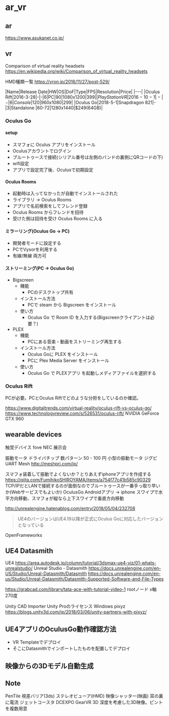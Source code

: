 # ar_vr

## ar

https://www.asukanet.co.jp/

## vr

Comparison of virtual reality headsets
https://en.wikipedia.org/wiki/Comparison_of_virtual_reality_headsets

HMD種類一覧
https://vron.jp/2016/11/27/post-529/


|Name|Release Date|HW|OS|DoF|Type|FPS|Resolution|Price|
|---|
|Oculus Rift|2016-3-28|-|-|6|PC|90|1080x1200|$399|
|PlayStation VR|2016-10-1|-|-|6|Console|120|960x1080|$299|
|Oculus Go|2018-5-1|Snapdragon 821|-|3|Standalone |60-72|1280x1440|$249(64GB)|


### Oculus Go

#### setup

- スマフォに Oculus アプリをインストール
- Oculusアカウントでログイン
- ブルートゥースで接続(シリアル番号は左側のバンドの裏側にQRコードの下)
- wifi設定
- アプリで設定完了後、Oculusで初期設定

#### Oculus Rooms

- 起動時は入ってなかったが自動でインストールされた
- ライブラリ -> Oculus Rooms
- アプリで名前検索をしてフレンド登録
- Oculus Rooms からフレンドを招待
- 受けた側は招待を受け Oculus Rooms に入る

#### ミラーリング(Oculus Go -> PC)

- 開発者モードに設定する
- PCでVysorを利用する
- 有線/無線 両方可

#### ストリーミング(PC -> Oculus Go)

- Bigscreen
  - 機能
    - PCのデスクトップ共有
  - インストール方法
    - PCで steam から Bigscreen をインストール
  - 使い方
    - Oculus Go で Room ID を入力する(Bigscreenクライアントは必要？)
- PLEX
  - 機能
    - PCにある音楽・動画をストリーミング再生する
  - インストール方法
    - Oculus Goに PLEX をインストール
    - PCに Plex Media Server をインストール
  - 使い方
    - Oculus Go で PLEXアプリ を起動しメディアファイルを選択する

### Oculus Rift
PCが必要。PCとOculus Riftでどのような分担をしているのか確認。

https://www.digitaltrends.com/virtual-reality/oculus-rift-vs-oculus-go/
https://www.technologyreview.com/s/526531/oculus-rift/
NVIDIA GeForce GTX 960


##  wearable devices
触覚デバイス
fove
NEC 展示会

振動モータ ドライバチップ
数パターン
50 - 100 円
小型の振動モータ
ジグビ	UART
Mesh
http://meshprj.com/jp/

スマフォ装着して振動でよくないか？とりあえずiphoneアプリを作成する
https://qiita.com/FumihikoSHIROYAMA/items/a754f77c41b585c90329
TCP/IPだとLANで接続するのが面倒なのでブルートゥースが一番手っ取り早いか(Webサービスでもよいか)
OculusGo Androidアプリ -> iphone
スワイプで水平方向移動、スマフォが縦なら上下スワイプで垂直方向移動

http://unrealengine.hatenablog.com/entry/2018/05/04/232708
> UE4のバージョンはUE4.19以降が正式にOculus Goに対応したバージョンとなっている

OpenFrameworks

## UE4 Datasmith

UE4
https://area.autodesk.jp/column/tutorial/3dsmax-ue4-viz/01-whats-unrealstudio/
Unreal Studio - Datasmith
https://docs.unrealengine.com/en-US/Studio/Unreal-Datasmith/Datasmith
https://docs.unrealengine.com/en-us/Studio/Unreal-Datasmith/Datasmith-Supported-Software-and-File-Types

https://grabcad.com/library/tata-ace-with-tutorial-video-1
rootノード x軸 270度

Unity
CAD Importer Unity Proのライセンス Windows
pixyz
  https://blogs.unity3d.com/jp/2018/03/06/unity-partners-with-pixyz/

## UE4アプリのOculusGo動作確認方法
- VR Templateでデプロイ
- そこにDatasmithでインポートしたものを配置してデプロイ

## 映像からの3Dモデル自動生成

## Note
PenTile
視差バリア(3ds)
ステレオビューア(HMD)
映像シャッター(映画)
耳の裏に電流 ジェットコースタ DCEXPO
GearVR
3D 深度を考慮した3D映像。ピントを複数用意
